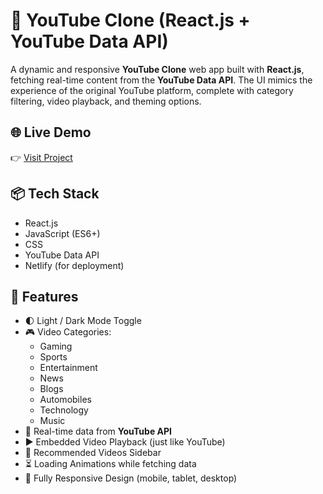 # 🎥 YouTube Clone (React.js + YouTube Data API)

A dynamic and responsive **YouTube Clone** web app built with **React.js**, fetching real-time content from the **YouTube Data API**. The UI mimics the experience of the original YouTube platform, complete with category filtering, video playback, and theming options.

## 🌐 Live Demo
👉 [Visit Project]([https://your-netlify-link.com](https://youtube-clone-800.netlify.app/))

## 📦 Tech Stack
- React.js
- JavaScript (ES6+)
- CSS
- YouTube Data API
- Netlify (for deployment)

## 🎯 Features
- 🌓 Light / Dark Mode Toggle
- 🎮 Video Categories:
  - Gaming
  - Sports
  - Entertainment
  - News
  - Blogs
  - Automobiles
  - Technology
  - Music
- 📡 Real-time data from **YouTube API**
- ▶️ Embedded Video Playback (just like YouTube)
- 🔁 Recommended Videos Sidebar
- ⏳ Loading Animations while fetching data
- 📱 Fully Responsive Design (mobile, tablet, desktop)

